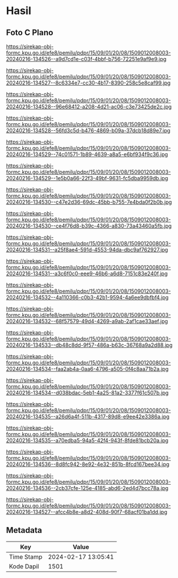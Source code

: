 # Hasil

## Foto C Plano

https://sirekap-obj-formc.kpu.go.id/efe8/pemilu/pdpr/15/09/01/20/08/1509012008003-20240216-134526--a9d7cd1e-c03f-4bbf-b756-72251e9af9e9.jpg

https://sirekap-obj-formc.kpu.go.id/efe8/pemilu/pdpr/15/09/01/20/08/1509012008003-20240216-134527--8c6334e7-cc30-4b17-8390-258c5e8caf99.jpg

https://sirekap-obj-formc.kpu.go.id/efe8/pemilu/pdpr/15/09/01/20/08/1509012008003-20240216-134528--96e68412-a208-4d21-ac06-c3e73425de2c.jpg

https://sirekap-obj-formc.kpu.go.id/efe8/pemilu/pdpr/15/09/01/20/08/1509012008003-20240216-134528--56fd3c5d-b476-4869-b09a-37dcb18d89e7.jpg

https://sirekap-obj-formc.kpu.go.id/efe8/pemilu/pdpr/15/09/01/20/08/1509012008003-20240216-134529--74c01571-1b89-4639-a8a5-e6bf934f9c36.jpg

https://sirekap-obj-formc.kpu.go.id/efe8/pemilu/pdpr/15/09/01/20/08/1509012008003-20240216-134529--1e5b0a66-22f3-49bf-9631-fc5dba9959db.jpg

https://sirekap-obj-formc.kpu.go.id/efe8/pemilu/pdpr/15/09/01/20/08/1509012008003-20240216-134530--c47e2d36-69dc-45bb-b755-7e4bda0f2b0b.jpg

https://sirekap-obj-formc.kpu.go.id/efe8/pemilu/pdpr/15/09/01/20/08/1509012008003-20240216-134530--ce4f76d8-b39c-4366-a830-73a43460a5fb.jpg

https://sirekap-obj-formc.kpu.go.id/efe8/pemilu/pdpr/15/09/01/20/08/1509012008003-20240216-134531--a25f8ae4-591d-4553-94da-dbc9af762927.jpg

https://sirekap-obj-formc.kpu.go.id/efe8/pemilu/pdpr/15/09/01/20/08/1509012008003-20240216-134531--a3c6f0c0-eee9-46b6-a6d8-7151c83e240f.jpg

https://sirekap-obj-formc.kpu.go.id/efe8/pemilu/pdpr/15/09/01/20/08/1509012008003-20240216-134532--4a110366-c0b3-42b1-9594-4a6ee9dbfbf4.jpg

https://sirekap-obj-formc.kpu.go.id/efe8/pemilu/pdpr/15/09/01/20/08/1509012008003-20240216-134532--68f57579-49d4-4269-a9ab-2af1cae33aef.jpg

https://sirekap-obj-formc.kpu.go.id/efe8/pemilu/pdpr/15/09/01/20/08/1509012008003-20240216-134533--db48c8dd-9f57-486a-b63c-36768a9a2d88.jpg

https://sirekap-obj-formc.kpu.go.id/efe8/pemilu/pdpr/15/09/01/20/08/1509012008003-20240216-134534--faa2ab4a-0aa6-4796-a505-0f4c8aa71b2a.jpg

https://sirekap-obj-formc.kpu.go.id/efe8/pemilu/pdpr/15/09/01/20/08/1509012008003-20240216-134534--d038bdac-5eb1-4a25-81a2-3377f61c507b.jpg

https://sirekap-obj-formc.kpu.go.id/efe8/pemilu/pdpr/15/09/01/20/08/1509012008003-20240216-134535--a26d6a4f-511b-4317-89d8-e9ee42e3386a.jpg

https://sirekap-obj-formc.kpu.go.id/efe8/pemilu/pdpr/15/09/01/20/08/1509012008003-20240216-134535--a70edba5-94a5-42f4-943f-8fde81bcb20a.jpg

https://sirekap-obj-formc.kpu.go.id/efe8/pemilu/pdpr/15/09/01/20/08/1509012008003-20240216-134536--8d8fc942-8e92-4e32-851b-8fcd167bee34.jpg

https://sirekap-obj-formc.kpu.go.id/efe8/pemilu/pdpr/15/09/01/20/08/1509012008003-20240216-134536--2cb37cfe-125e-4185-abd6-2ed4d7bcc78a.jpg

https://sirekap-obj-formc.kpu.go.id/efe8/pemilu/pdpr/15/09/01/20/08/1509012008003-20240216-134527--afcc4b8e-a8d2-408d-90f7-68acf01ba1dd.jpg


## Metadata

| Key        | Value               |
| ---------- | ------------------- |
| Time Stamp | 2024-02-17 13:05:41 |
| Kode Dapil | 1501                |



